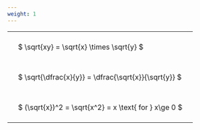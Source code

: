 ```yaml
---
weight: 1
---
```


<style type="text/css">
#T_8b083ea2 th.col_heading {
  text-align: left;
  font-size: 1em;
}
#T_8b083ea2 td {
  text-align: left;
  font-size: 1em;
  padding: 1.5em;
}
</style>
<table id="T_8b083ea2">
  <thead>
  </thead>
  <tbody>
    <tr>
      <td id="T_8b083ea2_row0_col0" class="data row0 col0" >$ \sqrt{xy} = \sqrt{x} \times \sqrt{y} $</td>
    </tr>
    <tr>
      <td id="T_8b083ea2_row1_col0" class="data row1 col0" >$ \sqrt{\dfrac{x}{y}} = \dfrac{\sqrt{x}}{\sqrt{y}} $</td>
    </tr>
    <tr>
      <td id="T_8b083ea2_row2_col0" class="data row2 col0" >$ (\sqrt{x})^2 = \sqrt{x^2} = x \text{ for } x\ge 0 $</td>
    </tr>
  </tbody>
</table>
